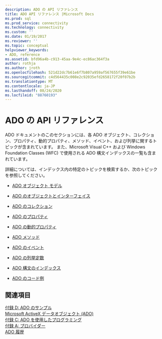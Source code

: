 ```yaml
---
description: ADO の API リファレンス
title: ADO API リファレンス |Microsoft Docs
ms.prod: sql
ms.prod_service: connectivity
ms.technology: connectivity
ms.custom: ''
ms.date: 01/19/2017
ms.reviewer: ''
ms.topic: conceptual
helpviewer_keywords:
- ADO, reference
ms.assetid: bfd96a4b-c913-45aa-9e4c-ec86ac364f3a
author: rothja
ms.author: jroth
ms.openlocfilehash: 521d22dc7b61e6f7b807a959af567655f39e61be
ms.sourcegitcommit: c4d564435c008e2c92035efd2658172f20f07b2b
ms.translationtype: MT
ms.contentlocale: ja-JP
ms.lasthandoff: 08/24/2020
ms.locfileid: "88760193"
---
```

# <a name="ado-api-reference"></a>ADO の API リファレンス
ADO ドキュメントのこのセクションには、各 ADO オブジェクト、コレクション、プロパティ、動的プロパティ、メソッド、イベント、および列挙に関するトピックが含まれています。 また、Microsoft Visual C++ および Windows Foundation Classes (WFC) で使用される ADO 構文インデックスの一覧も含まれています。  
  
 詳細については、インデックス内の特定のトピックを検索するか、次のトピックを参照してください。  
  
-   [ADO オブジェクト モデル](./ado-object-model.md)  
  
-   [ADO のオブジェクトとインターフェイス](./ado-objects-and-interfaces.md)  
  
-   [ADO のコレクション](./ado-collections.md)  
  
-   [ADO のプロパティ](./ado-properties.md)  
  
-   [ADO の動的プロパティ](./ado-dynamic-properties.md)  
  
-   [ADO メソッド](./ado-methods.md)  
  
-   [ADO のイベント](./ado-events.md)  
  
-   [ADO の列挙定数](./ado-enumerated-constants.md)  
  
-   [ADO 構文のインデックス](./ado-syntax-indexes.md)  
  
-   [ADO のコード例](./ado-code-examples.md)  
  
## <a name="see-also"></a>関連項目  
 [付録 D: ADO のサンプル](../../guide/appendixes/appendix-d-ado-samples.md)   
 [Microsoft ActiveX データオブジェクト (ADO)](../../microsoft-activex-data-objects-ado.md)   
 [付録 C: ADO を使用したプログラミング](../../guide/appendixes/appendix-c-programming-with-ado.md)   
 [付録 A: プロバイダー](../../guide/appendixes/appendix-a-providers.md)   
 [ADO 履歴](../../guide/ado-history.md)